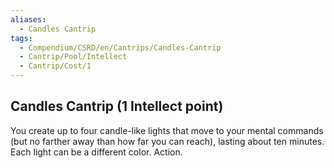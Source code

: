 ```yaml
---
aliases:
  - Candles Cantrip
tags:
  - Compendium/CSRD/en/Cantrips/Candles-Cantrip
  - Cantrip/Pool/Intellect
  - Cantrip/Cost/1
---
```

  
## Candles Cantrip (1 Intellect point)  
You create up to four candle-like lights that move to your mental commands (but no farther away than how far you can reach), lasting about ten minutes. Each light can be a different color. Action.   

